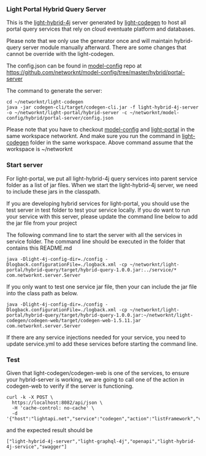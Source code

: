 ### Light Portal Hybrid Query Server

This is the [light-hybrid-4j](https://github.com/networknt/light-hybrid-4j) 
server generated by [light-codegen](https://github.com/networknt/light-codegen) 
to host all portal query services that rely on cloud eventuate platform and 
databases.
 
Please note that we only use the generator once and will maintain hybrid-query
server module manually afterward. There are some changes that cannot be override
with the light-codegen. 
 
The config.json can be found in [model-config](https://github.com/networknt/model-config) 
repo at https://github.com/networknt/model-config/tree/master/hybrid/portal-server 


The command to generate the server:

```
cd ~/networknt/light-codegen
java -jar codegen-cli/target/codegen-cli.jar -f light-hybrid-4j-server -o ~/networknt/light-portal/hybrid-server -c ~/networknt/model-config/hybrid/portal-server/config.json
```

Please note that you have to checkout [model-config](https://github.com/networknt/model-config) 
and [light-portal](https://github.com/networknt/light-portal) in the same workspace
networknt. And make sure you run the command in [light-codegen](https://github.com/networknt/light-codegen)
folder in the same workspace. Above command assume that the workspace is ~/networknt


### Start server

For light-portal, we put all light-hybrid-4j query services into parent service folder 
as a list of jar files. When we start the light-hybrid-4j server, we need to include
these jars in the classpath. 

If you are developing hybrid services for light-portal, you should use the test server
in test folder to test your service locally. If you do want to run your service with
this server, please update the command line below to add the jar file from your project

The following command line to start the server with all the services in service
folder. The command line should be executed in the folder that contains this README.md

```
java -Dlight-4j-config-dir=./config -Dlogback.configurationFile=./logback.xml -cp ~/networknt/light-portal/hybrid-query/target/hybrid-query-1.0.0.jar:../service/* com.networknt.server.Server
```

If you only want to test one service jar file, then your can include the jar file into 
the class path as below.

```
java -Dlight-4j-config-dir=./config -Dlogback.configurationFile=./logback.xml -cp ~/networknt/light-portal/hybrid-query/target/hybrid-query-1.0.0.jar:~/networknt/light-codegen/codegen-web/target/codegen-web-1.5.11.jar com.networknt.server.Server
```

If there are any service injections needed for your service, you need to update service.yml
to add these services before starting the command line. 

### Test

Given that light-codegen/codegen-web is one of the services, to ensure your hybrid-server
is working, we are going to call one of the action in codegen-web to verify if the server
is functioning.

```
curl -k -X POST \
  https://localhost:8082/api/json \
  -H 'cache-control: no-cache' \
  -d '{"host":"lightapi.net","service":"codegen","action":"listFramework","version":"0.0.1"}'
```

and the expected result should be

```
["light-hybrid-4j-server","light-graphql-4j","openapi","light-hybrid-4j-service","swagger"]
```
